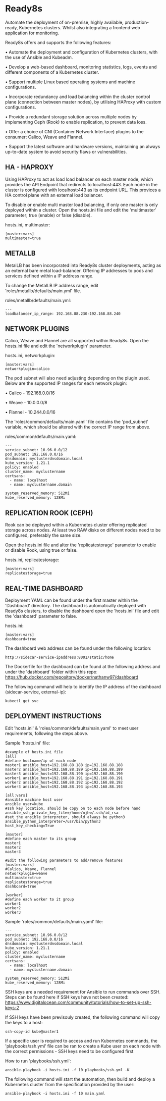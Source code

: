 # Ready8s
Automate the deployment of on-premise, highly available, production-ready, Kubernetes clusters. Whilst also integrating a frontend web application for monitoring.

Ready8s offers and supports the following features:

•	Automate the deployment and configuration of Kubernetes clusters, with the use of Ansible and Kubeadm.

•	Develop a web-based dashboard, monitoring statistics, logs, events and different components of a Kubernetes cluster.

•	Support multiple Linux based operating systems and machine configurations.

•	Incorporate redundancy and load balancing within the cluster control plane (connection between master nodes), by utilising HAProxy with custom configurations.

•	Provide a redundant storage solution across multiple nodes by implementing Ceph (Rook) to enable replication, to prevent data loss.

•	Offer a choice of CNI (Container Network Interface) plugins to the consumer: Calico, Weave and Flannel.

•	Support the latest software and hardware versions, maintaining an always up-to-date system to avoid security flaws or vulnerabilities.


## HA - HAPROXY

Using HAProxy to act as load load balancer on each master node, which provides the API Endpoint that redirects to localhost:443. Each node in the cluster is configured with localhost:443 as its endpoint URL. This provices a HA control plane with an external load balancer.

To disable or enable multi master load balancing, if only one master is only deployed within a cluster. Open the hosts.ini file and edit the 'multimaster' parameter; true (enable) or false (disable).

hosts.ini, multimaster:
```
[master:vars]
multimaster=true
```

## METALLB

MetalLB has been incorporated into Ready8s cluster deployments, acting as an external bare metal load-balancer. Offering IP addresses to pods and services defined within a IP address range.

To change the MetalLB IP address range, edit 'roles/metallb/defaults/main.yml' file.

roles/metallb/defaults/main.yml:
```
---
loadbalancer_ip_range: 192.168.88.230-192.168.88.240
```

## NETWORK PLUGINS

Calico, Weave and Flannel are all supported within Ready8s. Open the hosts.ini file and edit the 'networkplugin' parameter.

hosts.ini, networkplugin:
```
[master:vars]
networkplugin=calico
```

The pod subnet will also need adjusting depending on the plugin used. Below are the supported IP ranges for each network plugin:

• Calico - 192.168.0.0/16

• Weave - 10.0.0.0/8

• Flannel - 10.244.0.0/16

The 'roles/common/defaults/main.yaml' file contains the 'pod_subnet' variable, which should be altered with the correct IP range from above.

roles/common/defaults/main.yaml:
```
---
service_subnet: 10.96.0.0/12
pod_subnet: 192.168.0.0/16
dnsdomain: myclusterdnsdomain.local
kube_version: 1.21.1
policy: enabled
cluster_name: myclustername
certsans:
  - name: localhost
  - name: myclustername.domain

system_reserved_memory: 512Mi
kube_reserved_memory: 128Mi
```

## REPLICATION ROOK (CEPH)

Rook can be deployed within a Kubernetes cluster offering replicated storage across nodes. At least two RAW disks on different nodes need to be configured, preferably the same size.

Open the hosts.ini file and alter the 'replicatestorage' parameter to enable or disable Rook, using true or false.

hosts.ini, replicatestorage:
```
[master:vars]
replicatestorage=true
```

## REAL-TIME DASHBOARD

Deployment YAML can be found under the first master within the 'Dashboard' directory. The dashboard is automatically deployed with Ready8s clusters, to disable the dashboard open the 'hosts.ini' file and edit the 'dashboard' parameter to false.

hosts.ini:
```
[master:vars]
dashboard=true
```

The dashboard web address can be found under the following location:

```
http://sidecar-service-ipaddress:8001/static/home
```

The Dockerfile for the dashboard can be found at the following address and under the 'dashboard' folder within this repo: https://hub.docker.com/repository/docker/nathanw97/dashboard 

The following command will help to identify the IP address of the dashboard (sidecar-service, external-ip):

```
kubectl get svc
```

## DEPLOYMENT INSTRUCTIONS

Edit 'hosts.ini' & 'roles/common/defaults/main.yaml' to meet user requirements, following the steps above.

Sample 'hosts.ini' file:

```
#example of hosts.ini file
[all]
#define hostname/ip of each node
master1 ansible_host=192.168.88.188 ip=192.168.88.188
master2 ansible_host=192.168.88.189 ip=192.168.88.189
master3 ansible_host=192.168.88.190 ip=192.168.88.190
worker1 ansible_host=192.168.88.191 ip=192.168.88.191
worker2 ansible_host=192.168.88.192 ip=192.168.88.192
worker3 ansible_host=192.168.88.193 ip=192.168.88.193

[all:vars]
#ansible machine host user
ansible_user=kube
#ssh key location, should be copy on to each node before hand
ansible_ssh_private_key_file=/home/njhw/.ssh/id_rsa
#set the ansible interpreter, should always be python3
ansible_python_interpreter=/usr/bin/python3
host_key_checking=True

[master]
#define each master to its group
master1
master2
master3

#Edit the following parameters to add/remove features
[master:vars]
#Calico, Weave, Flannel
networkplugin=weave
multimaster=true
replicatestorage=true
dashboard=true

[worker]
#define each worker to it group
worker1
worker2
worker3
```

Sample 'roles/common/defaults/main.yaml' file:

```
---
service_subnet: 10.96.0.0/12
pod_subnet: 192.168.0.0/16
dnsdomain: myclusterdnsdomain.local
kube_version: 1.21.1
policy: enabled
cluster_name: myclustername
certsans:
  - name: localhost
  - name: myclustername.domain

system_reserved_memory: 512Mi
kube_reserved_memory: 128Mi
```

SSH keys are a needed requirement for Ansible to run commands over SSH. Steps can be found here if SSH keys have not been created: https://www.digitalocean.com/community/tutorials/how-to-set-up-ssh-keys-2 

If SSH keys have been previsouly created, the following command will copy the keys to a host:

```
ssh-copy-id kube@master1
```

If a specific user is required to access and run Kubernetes commands, the 'playbooks/ssh.yml' file can be ran to create a Kube user on each node with the correct permissions - SSH keys need to be configured first

How to run 'playbooks/ssh.yml':

```
ansible-playbook -i hosts.ini -f 10 playbooks/ssh.yml -K
```

The following command will start the automation, then build and deploy a Kubernetes cluster from the specification provided by the user:

```
ansible-playbook -i hosts.ini -f 10 main.yaml
```
